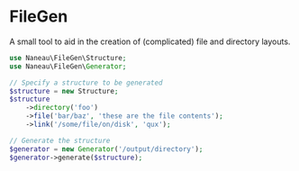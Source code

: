 # FileGen

A small tool to aid in the creation of (complicated) file and directory
layouts.

```php
use Naneau\FileGen\Structure;
use Naneau\FileGen\Generator;

// Specify a structure to be generated
$structure = new Structure;
$structure
    ->directory('foo')
    ->file('bar/baz', 'these are the file contents');
    ->link('/some/file/on/disk', 'qux');

// Generate the structure
$generator = new Generator('/output/directory');
$generator->generate($structure);
```
